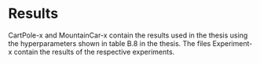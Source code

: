 # Results
CartPole-x and MountainCar-x contain the results used in the thesis using the hyperparameters shown in table B.8 in the thesis.
The files Experiment-x contain the results of the respective experiments.
